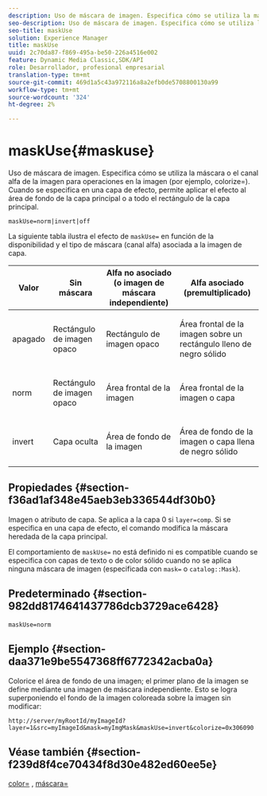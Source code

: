 ```yaml
---
description: Uso de máscara de imagen. Especifica cómo se utiliza la máscara o el canal alfa de la imagen para operaciones en la imagen (por ejemplo, colorize=). Cuando se especifica en una capa de efecto, permite aplicar el efecto al área de fondo de la capa principal o a todo el rectángulo de la capa principal.
seo-description: Uso de máscara de imagen. Especifica cómo se utiliza la máscara o el canal alfa de la imagen para operaciones en la imagen (por ejemplo, colorize=). Cuando se especifica en una capa de efecto, permite aplicar el efecto al área de fondo de la capa principal o a todo el rectángulo de la capa principal.
seo-title: maskUse
solution: Experience Manager
title: maskUse
uuid: 2c70da87-f869-495a-be50-226a4516e002
feature: Dynamic Media Classic,SDK/API
role: Desarrollador, profesional empresarial
translation-type: tm+mt
source-git-commit: 469d1a5c43a972116a8a2efb0de5708800130a99
workflow-type: tm+mt
source-wordcount: '324'
ht-degree: 2%

---
```



# maskUse{#maskuse}

Uso de máscara de imagen. Especifica cómo se utiliza la máscara o el canal alfa de la imagen para operaciones en la imagen (por ejemplo, colorize=). Cuando se especifica en una capa de efecto, permite aplicar el efecto al área de fondo de la capa principal o a todo el rectángulo de la capa principal.

`maskUse=norm|invert|off`

La siguiente tabla ilustra el efecto de `maskUse=` en función de la disponibilidad y el tipo de máscara (canal alfa) asociada a la imagen de capa.

<table id="table_B765F6A765F548948531AF26DA0B4360"> 
 <thead> 
  <tr> 
   <th class="entry"> <b> Valor</b> </th> 
   <th class="entry"> <b> Sin máscara</b> </th> 
   <th class="entry"> <b> Alfa no asociado (o imagen de máscara independiente)</b> </th> 
   <th class="entry"> <b> Alfa asociado (premultiplicado)</b> </th> 
  </tr> 
 </thead>
 <tbody> 
  <tr> 
   <td> <p> <span class="codeph"> apagado </span> </p> </td> 
   <td> <p> Rectángulo de imagen opaco </p> </td> 
   <td> <p> Rectángulo de imagen opaco </p> </td> 
   <td> <p> Área frontal de la imagen sobre un rectángulo lleno de negro sólido </p> </td> 
  </tr> 
  <tr> 
   <td> <p> <span class="codeph"> norm  </span> </p> </td> 
   <td> <p> Rectángulo de imagen opaco </p> </td> 
   <td> <p> Área frontal de la imagen </p> </td> 
   <td> <p> Área frontal de la imagen o capa </p> </td> 
  </tr> 
  <tr> 
   <td> <p> <span class="codeph"> invert  </span> </p> </td> 
   <td> <p> Capa oculta </p> </td> 
   <td> <p> Área de fondo de la imagen </p> </td> 
   <td> <p> Área de fondo de la imagen o capa llena de negro sólido </p> </td> 
  </tr> 
 </tbody> 
</table>

## Propiedades {#section-f36ad1af348e45aeb3eb336544df30b0}

Imagen o atributo de capa. Se aplica a la capa 0 si `layer=comp`. Si se especifica en una capa de efecto, el comando modifica la máscara heredada de la capa principal.

El comportamiento de `maskUse=` no está definido ni es compatible cuando se especifica con capas de texto o de color sólido cuando no se aplica ninguna máscara de imagen (especificada con `mask=` o `catalog::Mask`).

## Predeterminado {#section-982dd8174641437786dcb3729ace6428}

`maskUse=norm`

## Ejemplo {#section-daa371e9be5547368ff6772342acba0a}

Colorice el área de fondo de una imagen; el primer plano de la imagen se define mediante una imagen de máscara independiente. Esto se logra superponiendo el fondo de la imagen coloreada sobre la imagen sin modificar:

`http://server/myRootId/myImageId?layer=1&src=myImageId&mask=myImgMask&maskUse=invert&colorize=0x306090`

## Véase también {#section-f239d8f4ce70434f8d30e482ed60ee5e}

[color=](/help/aem-is-ir-api/is-api/http-ref/image-serving-api-ref/c-http-protocol-reference/c-data-types/r-is-http-color.md) ,  [máscara=](../../../../../is-api/http-ref/image-serving-api-ref/c-http-protocol-reference/c-command-reference/r-mask.md#reference-922254e027404fb890b850e2723ee06e)
